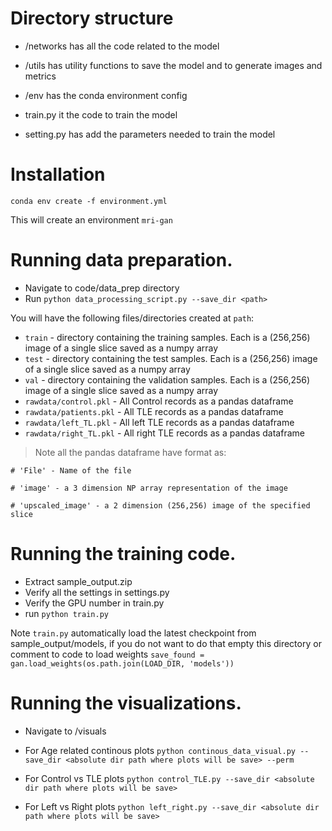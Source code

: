 
# Directory structure

- /networks has all the code related to the model

- /utils has utility functions to save the model and to generate images and metrics

- /env has the conda environment config

- train.py it the code to train the model
- setting.py has add the parameters needed to train the model

# Installation

`conda env create -f environment.yml`

This will create an environment `mri-gan`

# Running data preparation.

- Navigate to code/data_prep directory
- Run `python data_processing_script.py --save_dir <path>`

You will have the following files/directories created at `path`:
- `train` - directory containing the training samples. Each is a (256,256) image of a single slice saved as a numpy array
- `test` - directory containing the test samples. Each is a (256,256) image of a single slice saved as a numpy array
- `val` - directory containing the validation samples. Each is a (256,256) image of a single slice saved as a numpy array
- `rawdata/control.pkl` - All Control records as a pandas dataframe
- `rawdata/patients.pkl` - All TLE records as a pandas dataframe
- `rawdata/left_TL.pkl` - All left TLE records as a pandas dataframe
- `rawdata/right_TL.pkl` - All right TLE records as a pandas dataframe

> Note all the pandas dataframe have format as:

    # 'File' - Name of the file

    # 'image' - a 3 dimension NP array representation of the image

    # 'upscaled_image' - a 2 dimension (256,256) image of the specified slice

# Running the training code.

- Extract sample_output.zip
- Verify all the settings in settings.py
- Verify the GPU number in train.py
- run `python train.py`

Note `train.py` automatically load the latest checkpoint from sample_output/models, if you do not want to do that empty this directory or comment to code to load weights `save_found = gan.load_weights(os.path.join(LOAD_DIR, 'models'))`

# Running the visualizations.

- Navigate to /visuals

- For Age related continous plots
`python continous_data_visual.py --save_dir <absolute dir path where plots will be save> --perm`

- For Control vs TLE plots
`python control_TLE.py --save_dir <absolute dir path where plots will be save>`

- For Left vs Right plots
`python left_right.py --save_dir <absolute dir path where plots will be save>`